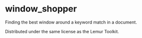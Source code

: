 window_shopper
==============

Finding the best window around a keyword match in a document.

Distributed under the same license as the Lemur Toolkit.
